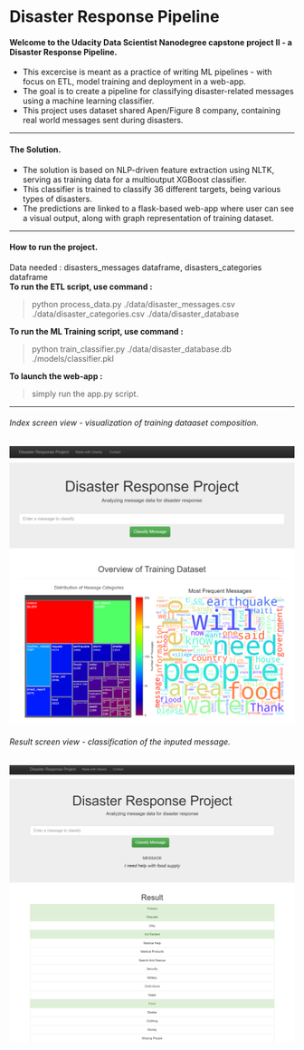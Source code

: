 # Disaster Response Pipeline

#### Welcome to the Udacity Data Scientist Nanodegree capstone project II - a Disaster Response Pipeline.<br>
- This excercise is meant as a practice of writing ML pipelines - with focus on ETL, model training and deployment in a web-app.<br>
- The goal is to create a pipeline for classifying disaster-related messages using a machine learning classifier.<br>
- This project uses dataset shared Apen/Figure 8 company, containing real world messages sent during disasters.<br>

-----------

#### The Solution.<br>
- The solution is based on NLP-driven feature extraction using NLTK, serving as training data for a multioutput XGBoost classifier.<br>
- This classifier is trained to classify 36 different targets, being various types of disasters.<br>
- The predictions are linked to a flask-based web-app where user can see a visual output, along with graph representation of training dataset.<br>

-----------

#### How to run the project.<br>
Data needed : disasters_messages dataframe, disasters_categories dataframe <br>
**To run the ETL script, use command :**<br>
>python process_data.py ./data/disaster_messages.csv ./data/disaster_categories.csv ./data/disaster_database    <br>

**To run the ML Training script, use command :**<br>
>python train_classifier.py ./data/disaster_database.db ./models/classifier.pkl   <br>

**To launch the web-app :**<br>
>simply run the app.py script.<br>

-----------

###### Index screen view - visualization of training dataaset composition.<br>
![Project Diagram](screenshots/index.png)

###### Result screen view - classification of the inputed message.<br>
![Project Diagram](screenshots/result.png)
